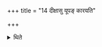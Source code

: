 +++
title = "14 दीक्षासु यूपङ् कारयति"

+++

<details><summary>थिते</summary>

14. The Adhvaryu causes (the carpenter) to prepare the sacrificial post during the Dīkṣā-days
</details>
